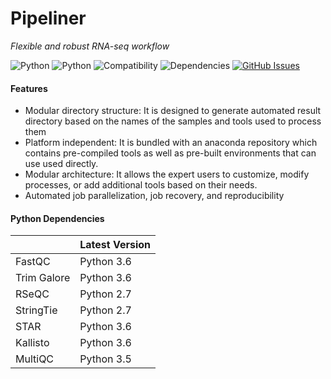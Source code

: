 # Pipeliner
<i>Flexible and robust RNA-seq workflow</i>

![Python](https://img.shields.io/badge/Pipeline-Python%202.7-blue.svg)
![Python](https://img.shields.io/badge/Web%20App-Python%203.6-blue.svg)
![Compatibility](https://img.shields.io/badge/Compatibility-Linux%20%2F%20OSX-orange.svg)
![Dependencies](https://img.shields.io/badge/dependencies-up%20to%20date-brightgreen.svg)
[![GitHub Issues](https://img.shields.io/github/issues/Crypto-AI/Gemini.svg)](https://github.com/Crypto-AI/Gemini/issues)

#### Features
* Modular directory structure: It is designed to generate automated result directory based on the names of the samples and tools used to process them
* Platform independent: It is bundled with an anaconda repository which contains pre-compiled tools as well as pre-built environments that can use used directly.
* Modular architecture: It allows the expert users to customize, modify processes, or add additional tools based on their needs.
* Automated job parallelization, job recovery, and reproducibility

#### Python Dependencies
|            | Latest Version |
|------------|----------------|
| FastQC      | Python 3.6    |
| Trim Galore | Python 3.6    |
| RSeQC       | Python 2.7    |
| StringTie   | Python 2.7    |
| STAR        | Python 3.6    |
| Kallisto    | Python 3.6    |
| MultiQC     | Python 3.5    |
